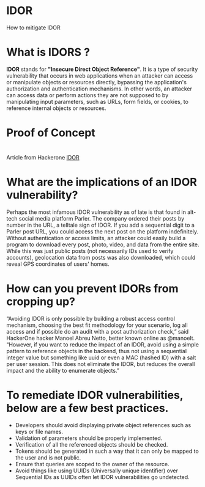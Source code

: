 # IDOR
How to mitigate IDOR  
# What is IDORS ?
**IDOR** stands for **"Insecure Direct Object Reference"**. It is a type of security vulnerability that occurs in web applications when an attacker can access or manipulate objects or resources directly, bypassing the application's authorization and authentication mechanisms. In other words, an attacker can access data or perform actions they are not supposed to by manipulating input parameters, such as URLs, form fields, or cookies, to reference internal objects or resources.
# Proof of Concept 


# 
Article from Hackerone <a href="https://www.hackerone.com/company-news/rise-idor"> IDOR </a>

# What are the implications of an IDOR vulnerability? 

Perhaps the most infamous IDOR vulnerability as of late is that found in alt-tech social media platform Parler. The company ordered their posts by number in the URL, a telltale sign of IDOR. If you add a sequential digit to a Parler post URL, you could access the next post on the platform indefinitely. Without authentication or access limits, an attacker could easily build a program to download every post, photo, video, and data from the entire site. While this was just public posts (not necessarily IDs used to verify accounts), geolocation data from posts was also downloaded, which could reveal GPS coordinates of users' homes.  

# How can you prevent IDORs from cropping up?

“Avoiding IDOR is only possible by building a robust access control mechanism, choosing the best fit methodology for your scenario, log all access and if possible do an audit with a post authorization check,” said HackerOne hacker Manoel Abreu Netto, better known online as @manoelt. “However, if you want to reduce the impact of an IDOR, avoid using a simple pattern to reference objects in the backend, thus not using a sequential integer value but something like uuid or even a MAC (hashed ID) with a salt per user session. This does not eliminate the IDOR, but reduces the overall impact and the ability to enumerate objects.”

# To remediate IDOR vulnerabilities, below are a few best practices. 

* Developers should avoid displaying private object references such as keys or file names.
* Validation of parameters should be properly implemented.
* Verification of all the referenced objects should be checked.
* Tokens should be generated in such a way that it can only be mapped to the user and is not public.
* Ensure that queries are scoped to the owner of the resource. 
* Avoid things like using UUIDs (Universally unique identifier) over Sequential IDs as UUIDs often let IDOR vulnerabilities go undetected.
